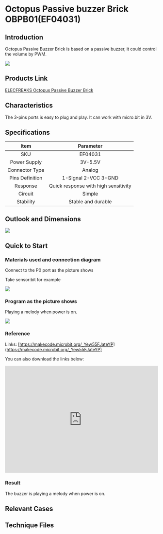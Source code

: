 ﻿# Octopus Passive buzzer Brick OBPB01(EF04031)

## Introduction

 Octopus Passive Buzzer Brick is based on a passive buzzer, it could control the volume by PWM. 

 ![](https://wiki-media-ef.oss-cn-hongkong.aliyuncs.com//images/0G3EEXg.jpg)

## Products Link

[ELECFREAKS Octopus Passive Buzzer Brick](https://shop.elecfreaks.com/products/elecfreaks-octopus-passive-buzzer-brick?_pos=1&_sid=a04baba3d&_ss=r)

## Characteristics

 The 3-pins ports is easy to plug and play.
 It can work with micro:bit in 3V. 

## Specifications


Item | Parameter 
:-: | :-: 
SKU|EF04031
Power Supply|3V-5.5V
Connector Type|Analog
Pins Definition|1-Signal 2-VCC 3-GND
Response|Quick response with high sensitivity
Circuit|Simple
Stability|Stable and durable

## Outlook and Dimensions


![](https://wiki-media-ef.oss-cn-hongkong.aliyuncs.com//images/bsmWrzk.jpg)

## Quick to Start


### Materials used and connection diagram

 Connect to the P0 port as the picture shows

  Take sensor:bit for example

 ![](https://wiki-media-ef.oss-cn-hongkong.aliyuncs.com//images/wqD4VuO.png)

### Program as the picture shows

 Playing a melody when power is on.

 ![](https://wiki-media-ef.oss-cn-hongkong.aliyuncs.com//images/KjnioxB.png)

### Reference

Links: [https://makecode.microbit.org/_Yew55FJateYP](https://makecode.microbit.org/_Yew55FJateYP)

You can also download the links below:

<div style="position:relative;height:0;padding-bottom:70%;overflow:hidden;"><iframe style="position:absolute;top:0;left:0;width:100%;height:100%;" src="https://makecode.microbit.org/#pub:_Yew55FJateYP" frameborder="0" sandbox="allow-popups allow-forms allow-scripts allow-same-origin"></iframe></div>  


### Result
 The buzzer is playing a melody when power is on.

## Relevant Cases


## Technique Files

